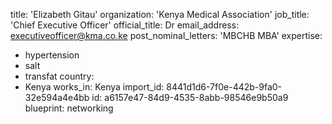 title: 'Elizabeth Gitau'
organization: 'Kenya Medical Association'
job_title: 'Chief Executive Officer'
official_title: Dr
email_address: executiveofficer@kma.co.ke
post_nominal_letters: 'MBCHB MBA'
expertise:
  - hypertension
  - salt
  - transfat
country:
  - Kenya
works_in: Kenya
import_id: 8441d1d6-7f0e-442b-9fa0-32e594a4e4bb
id: a6157e47-84d9-4535-8abb-98546e9b50a9
blueprint: networking
